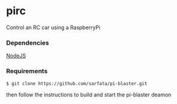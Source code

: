 # pirc

Control an RC car using a RaspberryPi


### Dependencies

[NodeJS](https://nodejs.org)


### Requirements

    $ git clone https://github.com/sarfata/pi-blaster.git

then follow the instructions to build and start the pi-blaster deamon
